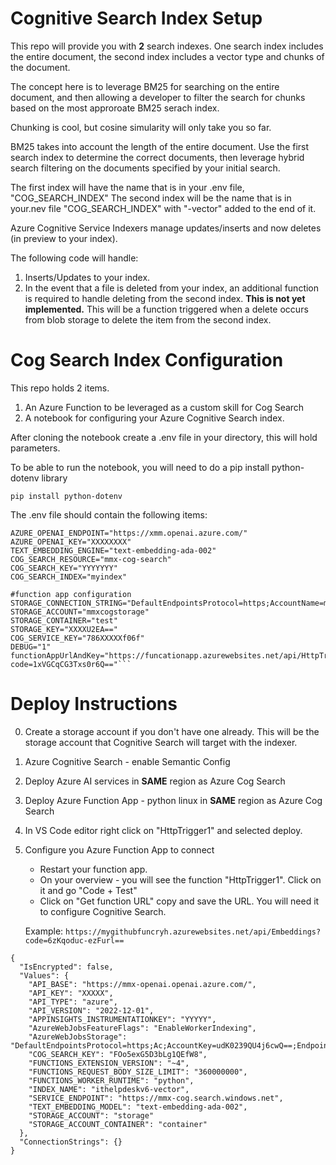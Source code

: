 # Cognitive Search Index Setup

This repo will provide you with **2** search indexes. 
One search index includes the entire document, the second index includes a vector type and chunks of the document. 

The concept here is to leverage BM25 for searching on the entire document, and then allowing a developer to filter the search for chunks based on the most approroate BM25 serach index.

Chunking is cool, but cosine simularity will only take you so far.  

BM25 takes into account the length of the entire document. Use the first search index to determine the correct documents, then leverage hybrid search filtering on the documents specified by your initial search.

The first index will have the name that is in your .env file, "COG_SEARCH_INDEX"
The second index will be the name that is in your.nev file "COG_SEARCH_INDEX" with "-vector" added to the end of it.

Azure Cognitive Service Indexers manage updates/inserts and now deletes (in preview to your index).

The following code will handle:
1. Inserts/Updates to your index.
2. In the event that a file is deleted from your index, an additional function is required to handle deleting from the second index.  **This is not yet implemented.**
This will be a function triggered when a delete occurs from blob storage to delete the item from the second index.

# Cog Search Index Configuration

This repo holds 2 items.
1. An Azure Function to be leveraged as a custom skill for Cog Search
2. A notebook for configuring your Azure Cognitive Search index.

After cloning the notebook create a .env file in your directory, this will hold parameters.

To be able to run the notebook, you will need to do a pip install python-dotenv library

```
pip install python-dotenv
```
The .env file should contain the following items:

```
AZURE_OPENAI_ENDPOINT="https://xmm.openai.azure.com/"
AZURE_OPENAI_KEY="XXXXXXXX"
TEXT_EMBEDDING_ENGINE="text-embedding-ada-002"
COG_SEARCH_RESOURCE="mmx-cog-search" 
COG_SEARCH_KEY="YYYYYYY" 
COG_SEARCH_INDEX="myindex"

#function app configuration
STORAGE_CONNECTION_STRING="DefaultEndpointsProtocol=https;AccountName=mmxcogstorage;AccountKey=4bKKMUnJjxdYN+DUo3WMJ6Sqm+AStDmU2EA==;EndpointSuffix=core.windows.net"
STORAGE_ACCOUNT="mmxcogstorage" 
STORAGE_CONTAINER="test"
STORAGE_KEY="XXXXU2EA=="
COG_SERVICE_KEY="786XXXXXf06f"
DEBUG="1"
functionAppUrlAndKey="https://funcationapp.azurewebsites.net/api/HttpTrigger1?code=1xVGCqCG3Txs0r6Q=="```

```

# Deploy Instructions
0. Create a storage account if you don't have one already.  This will be the storage account that Cognitive Search will target with the indexer.
1. Azure Cognitive Search - enable Semantic Config
2. Deploy Azure AI services in **SAME** region as Azure Cog Search
2. Deploy Azure Function App - python linux in **SAME** region as Azure Cog Search
3. In VS Code editor right click on "HttpTrigger1" and selected deploy.
4. Configure you Azure Function App to connect
    - Restart your function app.
    - On your overview - you will see the function "HttpTrigger1".  Click on it and go "Code + Test"
    - Click on "Get function URL" copy and save the URL.  You will need it to configure Cognitive Search.

    Example:
    ```https://mygithubfuncryh.azurewebsites.net/api/Embeddings?code=6zKqoduc-ezFurl==```

```
{
  "IsEncrypted": false,
  "Values": {
    "API_BASE": "https://mmx-openai.openai.azure.com/",
    "API_KEY": "XXXXX",
    "API_TYPE": "azure",
    "API_VERSION": "2022-12-01",
    "APPINSIGHTS_INSTRUMENTATIONKEY": "YYYYY",
    "AzureWebJobsFeatureFlags": "EnableWorkerIndexing",
    "AzureWebJobsStorage": "DefaultEndpointsProtocol=https;Ac;AccountKey=udK0239QU4j6cwQ==;EndpointSuffix=core.windows.net",
    "COG_SEARCH_KEY": "FOo5exG5D3bLg1QEfW8",
    "FUNCTIONS_EXTENSION_VERSION": "~4",
    "FUNCTIONS_REQUEST_BODY_SIZE_LIMIT": "360000000",
    "FUNCTIONS_WORKER_RUNTIME": "python",
    "INDEX_NAME": "ithelpdeskv6-vector",
    "SERVICE_ENDPOINT": "https://mmx-cog.search.windows.net",
    "TEXT_EMBEDDING_MODEL": "text-embedding-ada-002",
    "STORAGE_ACCOUNT": "storage"
    "STORAGE_ACCOUNT_CONTAINER": "container"
  },
  "ConnectionStrings": {}
}
```




